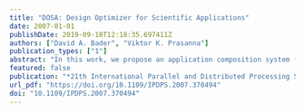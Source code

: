 ```yaml
---
title: "DOSA: Design Optimizer for Scientific Applications"
date: 2007-01-01
publishDate: 2019-09-10T12:18:35.697411Z
authors: ["David A. Bader", "Viktor K. Prasanna"]
publication_types: ["1"]
abstract: "In this work, we propose an application composition system (ACS) that allows design-time exploration and automatic run-time optimizations so that we relieve application programmers and compiler writers from the challenging task of optimizing the computation in order to achieve high performance. Our new framework, called \"design optimizer for scientific applications\" (DOSA), allows the programmer or compiler writer to explore alternative designs and optimize for speed (or power) at design-time and use its run-time optimizer as an automatic ACS. The ACS constructs an efficient application that dynamically adapts to changes in the underlying execution environment based on the kernel model, architecture, system features, available resources, and performance feedback. The run-time system is a portable interface that enables dynamic application optimization by interfacing with the output of DOSA. It thus provides an application composition system that determines suitable components and performs continuous performance optimizations. We focus on utilizing advanced architectural features and memory-centric optimizations that reduce the I/O complexity, cache pollution, and processor-memory traffic, in order to achieve high performance. The design-time effort uses a computer-aided design space exploration that provides a user-friendly graphical modeling environment, high-level performance estimation and profiling, and the ability to integrate low-level simulators suitable for HPC architectures."
featured: false
publication: "*21th International Parallel and Distributed Processing Symposium (IPDPS 2007), Proceedings, 26-30 March 2007, Long Beach, California, USA*"
url_pdf: "https://doi.org/10.1109/IPDPS.2007.370494"
doi: "10.1109/IPDPS.2007.370494"
---
```


